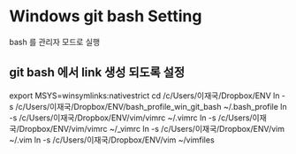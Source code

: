 # Windows git bash Setting
bash 를 관리자 모드로 실행
## git bash 에서 link 생성 되도록 설정
export MSYS=winsymlinks:nativestrict
cd /c/Users/이재국/Dropbox/ENV
ln -s /c/Users/이재국/Dropbox/ENV/bash_profile_win_git_bash  ~/.bash_profile
ln -s /c/Users/이재국/Dropbox/ENV/vim/vimrc ~/.vimrc
ln -s /c/Users/이재국/Dropbox/ENV/vim/vimrc ~/_vimrc
ln -s /c/Users/이재국/Dropbox/ENV/vim ~/.vim
ln -s /c/Users/이재국/Dropbox/ENV/vim ~/vimfiles
